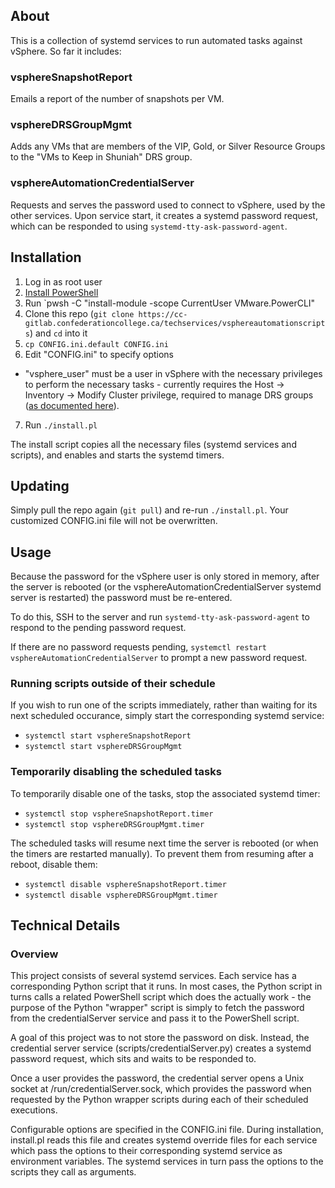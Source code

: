 ## About
This is a collection of systemd services to run automated tasks against vSphere. So far it includes:

### vsphereSnapshotReport
Emails a report of the number of snapshots per VM.

### vsphereDRSGroupMgmt
Adds any VMs that are members of the VIP, Gold, or Silver Resource Groups to the "VMs to Keep in Shuniah" DRS group.

### vsphereAutomationCredentialServer
Requests and serves the password used to connect to vSphere, used by the other services. Upon service start, it creates a systemd password request, which can be responded to using `systemd-tty-ask-password-agent`.

## Installation
1. Log in as root user
2. [Install PowerShell](https://learn.microsoft.com/en-us/powershell/scripting/install/install-rhel?view=powershell-7.4)
3. Run `pwsh -C "install-module -scope CurrentUser VMware.PowerCLI"
4. Clone this repo (`git clone https://cc-gitlab.confederationcollege.ca/techservices/vsphereautomationscripts`) and `cd` into it
5. `cp CONFIG.ini.default CONFIG.ini`
6. Edit "CONFIG.ini" to specify options
  - "vsphere_user" must be a user in vSphere with the necessary privileges to perform the necessary tasks - currently requires the Host -> Inventory -> Modify Cluster privilege, required to manage DRS groups ([as documented here](https://tekhead.it/blog/2015/06/assigning-vcenter-permissions-for-drs-affinity-rules/)).
7. Run `./install.pl`

The install script copies all the necessary files (systemd services and scripts), and enables and starts the systemd timers.

## Updating
Simply pull the repo again (`git pull`) and re-run `./install.pl`. Your customized CONFIG.ini file will not be overwritten.

## Usage
Because the password for the vSphere user is only stored in memory, after the server is rebooted (or the vsphereAutomationCredentialServer systemd server is restarted) the password must be re-entered.

To do this, SSH to the server and run `systemd-tty-ask-password-agent` to respond to the pending password request.

If there are no password requests pending, `systemctl restart vsphereAutomationCredentialServer` to prompt a new password request.

### Running scripts outside of their schedule
If you wish to run one of the scripts immediately, rather than waiting for its next scheduled occurance, simply start the corresponding systemd service:

- `systemctl start vsphereSnapshotReport`
- `systemctl start vsphereDRSGroupMgmt`

### Temporarily disabling the scheduled tasks
To temporarily disable one of the tasks, stop the associated systemd timer:

- `systemctl stop vsphereSnapshotReport.timer`
- `systemctl stop vsphereDRSGroupMgmt.timer`

The scheduled tasks will resume next time the server is rebooted (or when the timers are restarted manually). To prevent them from resuming after a reboot, disable them:

- `systemctl disable vsphereSnapshotReport.timer`
- `systemctl disable vsphereDRSGroupMgmt.timer`

## Technical Details

### Overview
This project consists of several systemd services. Each service has a corresponding Python script that it runs. In most cases, the Python script in turns calls a related PowerShell script which does the actually work - the purpose of the Python "wrapper" script is simply to fetch the password from the credentialServer service and pass it to the PowerShell script.

A goal of this project was to not store the password on disk. Instead, the credential server service (scripts/credentialServer.py) creates a systemd password request, which sits and waits to be responded to.

Once a user provides the password, the credential server opens a Unix socket at /run/credentialServer.sock, which provides the password when requested by the Python wrapper scripts during each of their scheduled executions.

Configurable options are specified in the CONFIG.ini file. During installation, install.pl reads this file and creates systemd override files for each service which pass the options to their corresponding systemd service as environment variables. The systemd services in turn pass the options to the scripts they call as arguments.
